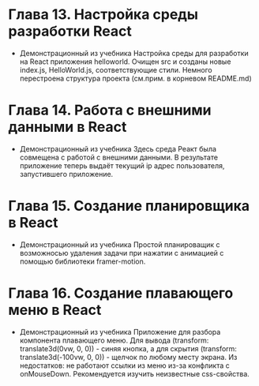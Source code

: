 # Глава 13. Настройка среды разработки React

- Демонстрационный из учебника
Настройка среды для разработки на React приложения helloworld. Очищен src и созданы новые index.js, HelloWorld.js, соответствующие стили. Немного перестроена структура проекта (см.прим. в корневом README.md)

# Глава 14. Работа с внешними данными в React

- Демонстрационный из учебника
Здесь среда Реакт была совмещена с работой с внешними данными. В результате приложение теперь выдаёт текущий ip адрес пользователя, запустившего приложение.

# Глава 15. Создание планировщика в React

- Демонстрационный из учебника
Простой планироващик с возможносью удаления задачи при нажатии с анимацией с помощью библиотеки framer-motion.

# Глава 16. Создание плавающего меню в React

- Демонстрационный из учебника
Приложение для разбора компонента плавающего меню. Для вывода (transform: translate3d(0vw, 0, 0)) - синяя кнопка, а для скрытия (transform: translate3d(-100vw, 0, 0)) - щелчок по любому месту экрана. Из недостатков: не работают ссылки из меню из-за конфликта с onMouseDown. Рекомендуется изучить неизвестные css-свойства. 